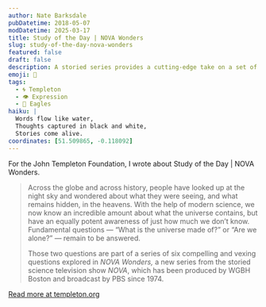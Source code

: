 ```yaml
---
author: Nate Barksdale
pubDatetime: 2018-05-07
modDatetime: 2025-03-17
title: Study of the Day | NOVA Wonders
slug: study-of-the-day-nova-wonders
featured: false
draft: false
description: A storied series provides a cutting-edge take on a set of age-old questions
emoji: 📝
tags:
  - 🌀 Templeton
  - 👁️ Expression
  - 🦅 Eagles
haiku: |
  Words flow like water,
  Thoughts captured in black and white,
  Stories come alive.
coordinates: [51.509865, -0.118092]
---
```


For the John Templeton Foundation, I wrote about Study of the Day | NOVA Wonders.

> Across the globe and across history, people have looked up at the night sky and wondered about what they were seeing, and what remains hidden, in the heavens. With the help of modern science, we now know an incredible amount about what the universe contains, but have an equally potent awareness of just how much we don’t know. Fundamental questions — “What is the universe made of?” or “Are we alone?” — remain to be answered.
>
> Those two questions are part of a series of six compelling and vexing questions explored in *NOVA Wonders,* a new series from the storied science television show *NOVA*, which has been produced by WGBH Boston and broadcast by PBS since 1974.

[Read more at templeton.org](https://www.templeton.org/news/nova-wonders)
